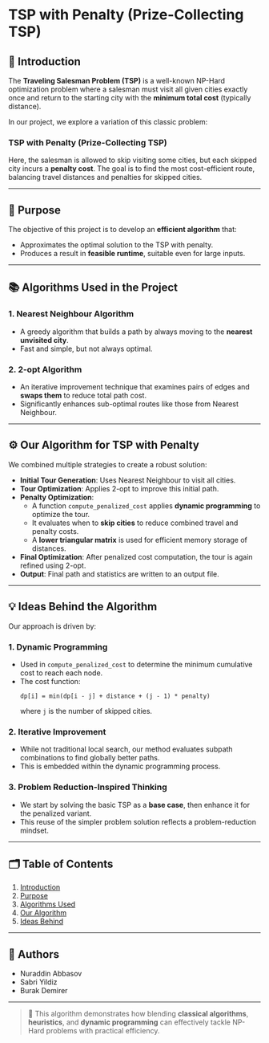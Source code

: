 # TSP with Penalty (Prize-Collecting TSP)

## 📌 Introduction

The **Traveling Salesman Problem (TSP)** is a well-known NP-Hard optimization problem where a salesman must visit all given cities exactly once and return to the starting city with the **minimum total cost** (typically distance). 

In our project, we explore a variation of this classic problem:  
### **TSP with Penalty (Prize-Collecting TSP)**  
Here, the salesman is allowed to skip visiting some cities, but each skipped city incurs a **penalty cost**. The goal is to find the most cost-efficient route, balancing travel distances and penalties for skipped cities.

---

## 🎯 Purpose

The objective of this project is to develop an **efficient algorithm** that:
- Approximates the optimal solution to the TSP with penalty.
- Produces a result in **feasible runtime**, suitable even for large inputs.

---

## 📚 Algorithms Used in the Project

### 1. Nearest Neighbour Algorithm
- A greedy algorithm that builds a path by always moving to the **nearest unvisited city**.
- Fast and simple, but not always optimal.

### 2. 2-opt Algorithm
- An iterative improvement technique that examines pairs of edges and **swaps them** to reduce total path cost.
- Significantly enhances sub-optimal routes like those from Nearest Neighbour.

---

## ⚙️ Our Algorithm for TSP with Penalty

We combined multiple strategies to create a robust solution:
- **Initial Tour Generation**: Uses Nearest Neighbour to visit all cities.
- **Tour Optimization**: Applies 2-opt to improve this initial path.
- **Penalty Optimization**:
  - A function `compute_penalized_cost` applies **dynamic programming** to optimize the tour.
  - It evaluates when to **skip cities** to reduce combined travel and penalty costs.
  - A **lower triangular matrix** is used for efficient memory storage of distances.
- **Final Optimization**: After penalized cost computation, the tour is again refined using 2-opt.
- **Output**: Final path and statistics are written to an output file.

---

## 💡 Ideas Behind the Algorithm

Our approach is driven by:

### 1. **Dynamic Programming**
- Used in `compute_penalized_cost` to determine the minimum cumulative cost to reach each node.
- The cost function:  
  ``` 
  dp[i] = min(dp[i - j] + distance + (j - 1) * penalty) 
  ```  
  where `j` is the number of skipped cities.

### 2. **Iterative Improvement**
- While not traditional local search, our method evaluates subpath combinations to find globally better paths.
- This is embedded within the dynamic programming process.

### 3. **Problem Reduction-Inspired Thinking**
- We start by solving the basic TSP as a **base case**, then enhance it for the penalized variant.
- This reuse of the simpler problem solution reflects a problem-reduction mindset.

---

## 🗂️ Table of Contents
1. [Introduction](#-introduction)
2. [Purpose](#-purpose)
3. [Algorithms Used](#-algorithms-used-in-the-project)
4. [Our Algorithm](#️-our-algorithm-for-tsp-with-penalty)
5. [Ideas Behind](#-ideas-behind-the-algorithm)

---

## 👥 Authors

- Nuraddin Abbasov  
- Sabri Yildiz  
- Burak Demirer

---

> 🧠 This algorithm demonstrates how blending **classical algorithms**, **heuristics**, and **dynamic programming** can effectively tackle NP-Hard problems with practical efficiency.
